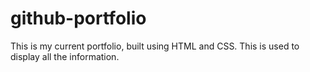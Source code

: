 # github-portfolio
This is my current portfolio, built using HTML and CSS. This is used to display all the information.
